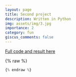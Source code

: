 ```yaml
---
layout: page
title: Second project
description: Written in Python
img: assets/img/3.jpg
importance: 2
category: fun
giscus_comments: false
---
```


[Full code and result here](https://colab.research.google.com/drive/19TrGZb-0H8LtVqUi1qJPRVMvhVByXOY_?usp=sharing)

{% raw %}
```python
{% endraw %}